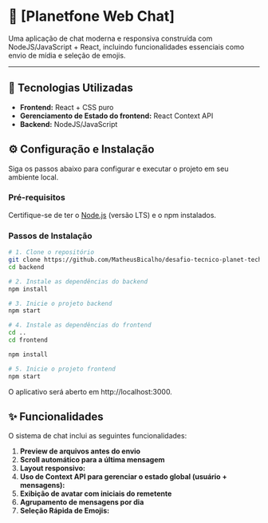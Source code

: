 # 💬 [Planetfone Web Chat]

Uma aplicação de chat moderna e responsiva construída com NodeJS/JavaScript + React, incluindo funcionalidades essenciais como envio de mídia e seleção de emojis.

---

## 🚀 Tecnologias Utilizadas

* **Frontend:** React + CSS puro
* **Gerenciamento de Estado do frontend:** React Context API
* **Backend:** NodeJS/JavaScript



## ⚙️ Configuração e Instalação

Siga os passos abaixo para configurar e executar o projeto em seu ambiente local.

### Pré-requisitos

Certifique-se de ter o [Node.js](https://nodejs.org/en) (versão LTS) e o npm instalados.

### Passos de Instalação

```bash
# 1. Clone o repositório
git clone https://github.com/MatheusBicalho/desafio-tecnico-planet-tech.git
cd backend

# 2. Instale as dependências do backend
npm install

# 3. Inicie o projeto backend
npm start

# 4. Instale as dependências do frontend
cd ..
cd frontend

npm install

# 5. Inicie o projeto frontend
npm start

```

O aplicativo será aberto em http://localhost:3000.


## ✨ Funcionalidades

O sistema de chat inclui as seguintes funcionalidades:

1.  **Preview de arquivos antes do envio**
2.  **Scroll automático para a última mensagem**
3.  **Layout responsivo:**
4.  **Uso de Context API para gerenciar o estado global (usuário + mensagens):**
5.  **Exibição de avatar com iniciais do remetente**
6.  **Agrupamento de mensagens por dia**
7. **Seleção Rápida de Emojis:**